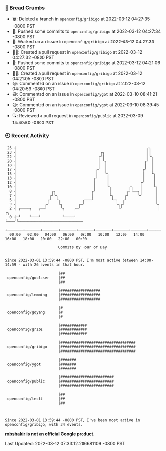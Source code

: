 ### 🍞 Bread Crumbs

 * 🗑: Deleted a branch in `openconfig/gribigo` at 2022-03-12 04:27:35 -0800 PST
 * 🚢: Pushed some commits to `openconfig/gribigo` at 2022-03-12 04:27:34 -0800 PST
 * 👀: Worked on an issue in `openconfig/gribigo` at 2022-03-12 04:27:33 -0800 PST
 * ✍🏼: Created a pull request in `openconfig/gribigo` at 2022-03-12 04:27:32 -0800 PST
 * 🚢: Pushed some commits to `openconfig/gribigo` at 2022-03-12 04:21:06 -0800 PST
 * ✍🏼: Created a pull request in `openconfig/gribigo` at 2022-03-12 04:21:05 -0800 PST
 * 😃: Commented on an issue in `openconfig/gribigo` at 2022-03-12 04:20:59 -0800 PST
 * 😃: Commented on an issue in `openconfig/ygot` at 2022-03-10 08:41:21 -0800 PST
 * 😃: Commented on an issue in `openconfig/ygot` at 2022-03-10 08:39:45 -0800 PST
 * 🔍: Reviewed a pull request in  `openconfig/public` at 2022-03-09 14:49:50 -0800 PST

### 🕘 Recent Activity
```
 25 ┼                                                           ╭╮
 23 ┤                                      ╭╮                   ││
 22 ┤                                     ╭╯│                   │╰╮
 20 ┤                                     │ ╰╮                 ╭╯ │
 18 ┤                                     │  │                 │  │
 17 ┤                                    ╭╯  │                ╭╯  │
 15 ┤                                    │   ╰╮               │   ╰╮
 13 ┤                                   ╭╯    │               │    │
 12 ┤                                   │     │              ╭╯    │
 10 ┤                                   │     ╰╮        ╭╮   │     ╰╮
  8 ┤                ╭╮                ╭╯      │       ╭╯╰──╮│      │
  7 ┤               ╭╯╰╮               │       ╰╮     ╭╯    ╰╯      │
  5 ┤              ╭╯  ╰╮          ╭───╯        ╰─╮  ╭╯             │
  3 ┤             ╭╯    ╰╮       ╭─╯              ╰╮╭╯              ╰╮
  2 ┤ ╭────╮   ╭──╯      ╰╮    ╭─╯                 ╰╯                │   ╭╮
  0 ┼─╯    ╰───╯          ╰────╯                                     ╰───╯╰─────────────────────────────
    +───────+───────+───────+───────+───────+───────+───────+───────+───────+───────+───────+───────+────
  00:00   02:00   04:00   06:00   08:00   10:00   12:00   14:00   16:00   18:00   20:00   22:00   00:00   

						Commits by Hour of Day


Since 2022-03-01 13:59:44 -0800 PST, I'm most active between 14:00-14:59 - with 26 events in that hour.

```



```
                        |##
 openconfig/gocloser    |##
                        |##

                        |##################
 openconfig/lemming     |##################
                        |##################

                        |#
 openconfig/goyang      |#
                        |#

                        |############
 openconfig/gribi       |############
                        |############

                        |##################################
 openconfig/gribigo     |##################################
                        |##################################

                        |#######
 openconfig/ygot        |#######
                        |#######

                        |########################
 openconfig/public      |########################
                        |########################

                        |##
 openconfig/testt       |##
                        |##



Since 2022-03-01 13:59:44 -0800 PST, I've been most active in openconfig/gribigo, with 34 events.

```
**[robshakir](mailto:robjs@google.com) is not an official Google product.**  


Last Updated: 2022-03-12 07:33:12.206681109 -0800 PST
